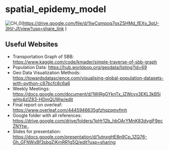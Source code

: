 # spatial_epidemy_model

![CH_0](https://user-images.githubusercontent.com/56004270/207816265-5d77ae9a-8dac-4894-8463-af22d5cacbda.png)(https://drive.google.com/file/d/1IwCqmpoq7oxZSHMd_fEXv_3qU-3hV-Jf/view?usp=share_link
)

## Useful Websites
* Transportation Graph of SBB: https://www.kaggle.com/code/kmader/simple-traverse-of-sbb-graph
* Population Data: https://hub.worldpop.org/geodata/listing?id=69
* Geo Data Visualization Methods: https://towardsdatascience.com/visualising-global-population-datasets-with-python-c87bcfc8c6a6
* Weekly Meetings: https://docs.google.com/document/d/1WjRgGYknTx_IZWcyx3EKL3kB5jwHo4zlZ83-HDmQUWw/edit
* Final report on overleaf: https://www.overleaf.com/4445946635gfzhqzqmvfmh
* Google folder with all references: https://drive.google.com/drive/folders/1pHr12b_hbOArYMnK83dygjF9ecZNYtw_
* Slides for presentation: https://docs.google.com/presentation/d/1utnxgHE8n9Cp_1ZQ76-Gh_GFNWxBf3sbgZiKmRR1g5Q/edit?usp=sharing
